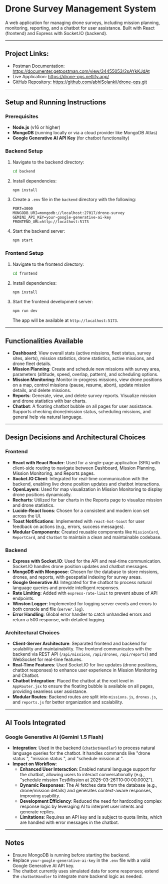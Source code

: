 # Drone Survey Management System

A web application for managing drone surveys, including mission planning, monitoring, reporting, and a chatbot for user assistance. Built with React (frontend) and Express with Socket.IO (backend).

---

## Project Links:
- Postman Documentation: https://documenter.getpostman.com/view/34455053/2sAYkKJdAt
- Live Application: https://drone-ops.netlify.app/
- GitHub Repository: https://github.com/abhiSolankii/drone-ops.git

---

## Setup and Running Instructions

### Prerequisites

- **Node.js** (v16 or higher)
- **MongoDB** (running locally or via a cloud provider like MongoDB Atlas)
- **Google Generative AI API Key** (for chatbot functionality)

### Backend Setup

1. Navigate to the backend directory:
   ```bash
   cd backend
   ```
2. Install dependencies:
   ```bash
   npm install
   ```
3. Create a `.env` file in the `backend` directory with the following:
   ```
   PORT=3000
   MONGODB_URI=mongodb://localhost:27017/drone-survey
   GEMINI_API_KEY=your-google-generative-ai-key
   FRONTEND_URL=http://localhost:5173
   ```
4. Start the backend server:
   ```bash
   npm start
   ```

### Frontend Setup

1. Navigate to the frontend directory:
   ```bash
   cd frontend
   ```
2. Install dependencies:
   ```bash
   npm install
   ```
3. Start the frontend development server:
   ```bash
   npm run dev
   ```
   The app will be available at `http://localhost:5173`.

---

## Functionalities Available

- **Dashboard**: View overall stats (active missions, fleet status, survey sites, alerts), mission statistics, drone statistics, active missions, and drone fleet details.
- **Mission Planning**: Create and schedule new missions with survey area, parameters (altitude, speed, overlap, pattern), and scheduling options.
- **Mission Monitoring**: Monitor in-progress missions, view drone positions on a map, control missions (pause, resume, abort), update mission details, and delete missions.
- **Reports**: Generate, view, and delete survey reports. Visualize mission and drone statistics with bar charts.
- **Chatbot**: A floating chatbot bubble on all pages for user assistance. Supports checking drone/mission status, scheduling missions, and general help via natural language.

---

## Design Decisions and Architectural Choices

### Frontend

- **React with React Router**: Used for a single-page application (SPA) with client-side routing to navigate between Dashboard, Mission Planning, Mission Monitoring, and Reports pages.
- **Socket.IO Client**: Integrated for real-time communication with the backend, enabling live drone position updates and chatbot interactions.
- **OpenLayers**: Used for map visualization in Mission Monitoring to display drone positions dynamically.
- **Recharts**: Utilized for bar charts in the Reports page to visualize mission and drone statistics.
- **Lucide-React Icons**: Chosen for a consistent and modern icon set across the UI.
- **Toast Notifications**: Implemented with `react-hot-toast` for user feedback on actions (e.g., errors, success messages).
- **Modular Components**: Created reusable components like `MissionCard`, `ReportCard`, and `Chatbot` to maintain a clean and maintainable codebase.

### Backend

- **Express with Socket.IO**: Used for the API and real-time communication. Socket.IO handles drone position updates and chatbot messages.
- **MongoDB with Mongoose**: Chosen for the database to store missions, drones, and reports, with geospatial indexing for survey areas.
- **Google Generative AI**: Integrated for the chatbot to process natural language queries and provide intelligent responses.
- **Rate Limiting**: Added with `express-rate-limit` to prevent abuse of API endpoints.
- **Winston Logger**: Implemented for logging server events and errors to both console and file (`server.log`).
- **Error Handling**: Global error handler to catch unhandled errors and return a 500 response, with detailed logging.

### Architectural Choices

- **Client-Server Architecture**: Separated frontend and backend for scalability and maintainability. The frontend communicates with the backend via REST API (`/api/missions`, `/api/drones`, `/api/reports`) and WebSocket for real-time features.
- **Real-Time Features**: Used Socket.IO for live updates (drone positions, chatbot responses) to enhance user experience in Mission Monitoring and Chatbot.
- **Chatbot Integration**: Placed the chatbot at the root level in `AppRouter.jsx` to ensure the floating bubble is available on all pages, providing seamless user assistance.
- **Modular Routes**: Backend routes are split into `missions.js`, `drones.js`, and `reports.js` for better organization and scalability.

---

## AI Tools Integrated

### Google Generative AI (Gemini 1.5 Flash)

- **Integration**: Used in the backend (`chatbotHandler`) to process natural language queries for the chatbot. It handles commands like "drone status <id>", "mission status <id>", and "schedule mission <name> at <time>".
- **Impact on Workflow**:
  - **Enhanced User Interaction**: Enabled natural language support for the chatbot, allowing users to interact conversationally (e.g., "schedule mission TestMission at 2025-03-26T10:00:00.000Z").
  - **Dynamic Responses**: The AI fetches data from the database (e.g., drone/mission details) and generates context-aware responses, improving usability.
  - **Development Efficiency**: Reduced the need for hardcoding complex response logic by leveraging AI to interpret user intents and generate replies.
  - **Limitations**: Requires an API key and is subject to quota limits, which are handled with error messages in the chatbot.

---

## Notes

- Ensure MongoDB is running before starting the backend.
- Replace `your-google-generative-ai-key` in the `.env` file with a valid Google Generative AI API key.
- The chatbot currently uses simulated data for some responses; extend the `chatbotHandler` to integrate more backend logic as needed.

